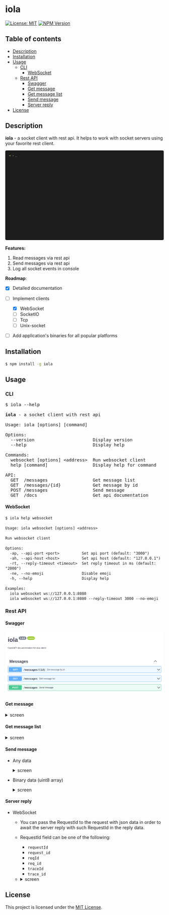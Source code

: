 # iola

[![License: MIT](https://img.shields.io/github/license/pvarentsov/iola)](https://github.com/pvarentsov/iola/blob/main/LICENSE)
[![NPM Version](https://img.shields.io/npm/v/iola.svg)](https://www.npmjs.com/package/iola)

## Table of contents

<!-- toc -->
- [Description](#description)
- [Installation](#installation)
- [Usage](#usage)
  * [CLI](#cLI)
    * [WebSocket](#websocket)
  * [Rest API](#rest-api)
    * [Swagger](#swagger)
    * [Get message](#get-message)
    * [Get message list](#get-message-list)
    * [Send message](#send-message)
    * [Server reply](#server-reply)
- [License](#License)
<!-- tocstop -->

## Description

**iola** - a socket client with rest api. It helps to work with socket servers using your favorite rest client.

<p align="center"> 
  <img src="./demo/iola-demo.gif">
</p>

**Features:**

1. Read messages via rest api
2. Send messages via rest api
3. Log all socket events in console

**Roadmap**:
- [x] Detailed documentation
- [ ] Implement clients
  - [x] WebSocket
  - [ ] SocketIO
  - [ ] Tcp
  - [ ] Unix-socket
- [ ] Add application's binaries for all popular platforms


## Installation
```bash
$ npm install -g iola
```
## Usage

### CLI

<pre>
$ iola --help

<b>iola</b> - a socket client with rest api

Usage: iola [options] [command]

Options:
  --version                      Display version
  --help                         Display help

Commands:
  websocket [options] &lt;address>  Run websocket client
  help [command]                 Display help for command

API:
  GET  /messages                 Get message list
  GET  /messages/{id}            Get message by id
  POST /messages                 Send message 
  GET  /docs                     Get api documentation
</pre>

#### WebSocket

```text
$ iola help websocket
 
Usage: iola websocket [options] <address>

Run websocket client

Options:
  -ap, --api-port <port>          Set api port (default: "3000")
  -ah, --api-host <host>          Set api host (default: "127.0.0.1")
  -rt, --reply-timeout <timeout>  Set reply timeout in ms (default: "2000")
  -ne, --no-emoji                 Disable emoji
  -h, --help                      Display help

Examples: 
  iola websocket ws://127.0.0.1:8080 
  iola websocket ws://127.0.0.1:8080 --reply-timeout 3000 --no-emoji
```

### Rest API

#### Swagger

<p align="center">
  <img src="./docs/swagger.png">
</p>

#### Get message

<details>
  <summary>screen</summary>
  <p align="center">
    <br>
    <img src="./docs/get-message.png">
  </p>
</details>

#### Get message list

<details>
  <summary>screen</summary>
  <p align="center">
    <br>
    <img src="./docs/get-message-list.png">
  </p>
</details>

#### Send message

* Any data
  <details>
    <summary>screen</summary>
    <p align="center">
      <br>
      <img src="./docs/send-any-data.png">
    </p>
  </details>

* Binary data (uint8 array) 

  <details>
    <summary>screen</summary>
    <p align="center">
      <br>
      <img src="./docs/send-bytes.png">
    </p>
  </details>

#### Server reply

* WebSocket

  * You can pass the RequestId to the request with json data
    in order to await the server reply with such RequestId in the reply data.
    
  * RequestId field can be one of the following:
     - `requestId`
     - `request_id`
     - `reqId`
     - `req_id`
     - `traceId`
     - `trace_id`
  
  * <details>
      <summary>screen</summary>
      <p align="center">
        <br>
        <img src="./docs/send-data-with-requsetid.png">
      </p>
    </details>
  
## License

This project is licensed under the [MIT License](https://github.com/pvarentsov/iola/blob/main/LICENSE).
